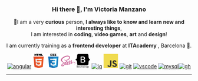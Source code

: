 

<h3 align="center">Hi there 👋,  I'm Victoria Manzano</h3>
<p align="center">💬I am a very <strong>curious</strong> person, <strong>I always like to know and learn new and interesting things</strong>,<br> I am interested in <strong>coding</strong>, <strong>video games</strong>, <strong>art</strong> and <strong>design</strong>! </p>
<p align="center">I am currently training as a <strong>frontend developer</strong> at <strong>ITAcademy</strong> , Barcelona 🚀.</p>





<p align="center"><a href="#" target="_blank" rel="noreferrer"><img src="https://angular.io/assets/images/logos/angular/angular.svg" alt="angular" width="40" height="40"/></a><a href="#" target="_blank" rel="noreferrer"><img src="https://raw.githubusercontent.com/devicons/devicon/master/icons/html5/html5-original-wordmark.svg" alt="html5" width="40" height="40"/></a><a href="#" target="_blank" rel="noreferrer"><img src="https://raw.githubusercontent.com/devicons/devicon/master/icons/css3/css3-original-wordmark.svg" alt="css3" width="40" height="40"/></a><a href="#"target="_blank" rel="noreferrer"><img src="https://raw.githubusercontent.com/devicons/devicon/master/icons/sass/sass-original.svg" alt="sass" width="40" height="40"/></a><a href="#" target="_blank" rel="noreferrer"><img src="https://raw.githubusercontent.com/devicons/devicon/master/icons/bootstrap/bootstrap-plain-wordmark.svg" alt="bootstrap" width="40" height="40"/></a>  <a href="#" target="_blank" rel="noreferrer"><img src="https://www.vectorlogo.zone/logos/jquery/jquery-vertical.svg" alt="jq" width="40" height="40"/></a> <a href="#" target="_blank" rel="noreferrer"><img src="https://raw.githubusercontent.com/devicons/devicon/master/icons/javascript/javascript-original.svg" alt="javascript" width="40" height="40"/></a>  <a href="#" target="_blank" rel="noreferrer"><img src="https://www.vectorlogo.zone/logos/git-scm/git-scm-icon.svg" alt="git" width="40" height="40"/></a> <a href="#" target="_blank" rel="noreferrer"><img src="https://www.vectorlogo.zone/logos/visualstudio_code/visualstudio_code-icon.svg" alt="vscode" width="40" height="40"/></a> <a href="#" target="_blank" rel="noreferrer"><img src="https://www.vectorlogo.zone/logos/mysql/mysql-official.svg" alt="mysql" width="90" height="40"/><a href="#" target="_blank" rel="noreferrer"><img src="https://www.vectorlogo.zone/logos/github/github-icon.svg" alt="gh" width="50" height="40"/></a>

<hr>















































































































































































































































































































































































































































































































































































































































































































































































































































































































































































































































  
  
 
  
  
  

  
  
   
    
